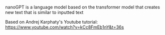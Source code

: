 nanoGPT is a language model based on the transformer model that creates new text that is similar to inputted text


Based on Andrej Karphaty's Youtube tutorial: https://www.youtube.com/watch?v=kCc8FmEb1nY&t=36s

